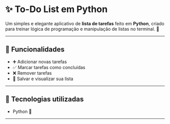 # ✨ To-Do List em Python  

Um simples e elegante aplicativo de **lista de tarefas** feito em **Python**, criado para treinar lógica de programação e manipulação de listas no terminal. 🐍  

---

## 🚀 Funcionalidades  
- ➕ Adicionar novas tarefas  
- ✅ Marcar tarefas como concluídas  
- ❌ Remover tarefas  
- 💾 Salvar e visualizar sua lista  

---

## 🧠 Tecnologias utilizadas  
- Python 🐍  

---
